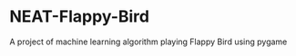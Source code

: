 ﻿<h1>NEAT-Flappy-Bird</h1>
A project of machine learning algorithm playing Flappy Bird using pygame
